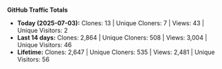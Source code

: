 
**GitHub Traffic Totals**

- **Today (2025-07-03):** Clones: 13 | Unique Cloners: 7 | Views: 43 | Unique Visitors: 2
- **Last 14 days:** Clones: 2,864 | Unique Cloners: 508 | Views: 3,004 | Unique Visitors: 46
- **Lifetime:** Clones: 2,647 | Unique Cloners: 535 | Views: 2,481 | Unique Visitors: 56
